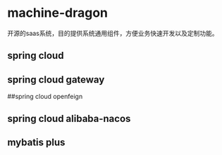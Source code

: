 # machine-dragon
开源的saas系统，目的提供系统通用组件，方便业务快速开发以及定制功能。

## spring cloud

## spring cloud gateway

##spring cloud openfeign

## spring cloud alibaba-nacos

## mybatis plus


